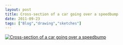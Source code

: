 ```yaml
---
layout: post
title: Cross-section of a car going over a speedbump
date: 2011-09-23
tags: ["Blog","drawing","sketches"]
---
```


[![Cross-section of a car going over a speedbump](6175497544_2b0031db1b.jpg)](http://www.flickr.com/photos/jeffreywarren/6175497544/ "Cross-section of a car going over a speedbump by jeferonix, on Flickr")